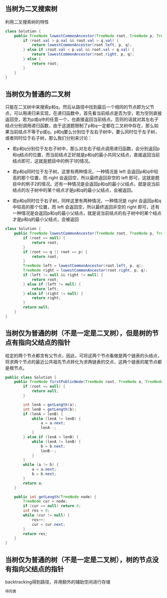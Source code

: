 ## 当树为二叉搜索树
利用二叉搜索树的特性

```java
class Solution {
    public TreeNode lowestCommonAncestor(TreeNode root, TreeNode p, TreeNode q) {
        if (root.val > p.val && root.val > q.val) {
            return lowestCommonAncestor(root.left, p, q);
        } else if (root.val < p.val && root.val < q.val) {
            return lowestCommonAncestor(root.right, p, q);
        } else {
            return root;
        }
    }
}
```

## 当树仅为普通的二叉树
只能在二叉树中来搜索p和q，然后从路径中找到最后一个相同的节点即为父节点，可以用递归来实现，在递归函数中，首先看当前结点是否为空，若为空则直接返回空，若为p或q中的任意一个，也直接返回当前结点。否则的话就对其左右子结点分别调用递归函数，由于这道题限制了p和q一定都在二叉树中存在，那么如果当前结点不等于p或q，p和q要么分别位于左右子树中，要么同时位于左子树，或者同时位于右子树，那么我们分别来讨论：
- 若p和q分别位于左右子树中，那么对左右子结点调用递归函数，会分别返回p和q结点的位置，而当前结点正好就是p和q的最小共同父结点，直接返回当前结点即可，这就是题目中的例子1的情况。

- 若p和q同时位于左子树，这里有两种情况，一种情况是 left 会返回p和q中较高的那个位置，而 right 会返回空，所以最终返回非空的 left 即可，这就是题目中的例子2的情况。还有一种情况是会返回p和q的最小父结点，就是说当前结点的左子树中的某个结点才是p和q的最小父结点，会被返回。

- 若p和q同时位于右子树，同样这里有两种情况，一种情况是 right 会返回p和q中较高的那个位置，而 left 会返回空，所以最终返回非空的 right 即可，还有一种情况是会返回p和q的最小父结点，就是说当前结点的右子树中的某个结点才是p和q的最小父结点，会被返回

```java
class Solution {
    public TreeNode lowestCommonAncestor(TreeNode root, TreeNode p, TreeNode q) {
        if (root == null) {
            return root;
        }
        if (root == q || root == p) {
            return root;
        }
        TreeNode left = lowestCommonAncestor(root.left, p, q);
        TreeNode right = lowestCommonAncestor(root.right, p, q);
        if (left != null && right != null) {
            return root;
        } else if (left != null) {
            return left;
        } else if (right != null) {
            return right;
        }
        return null;
    }
}
```

## 当树仅为普通的树（不是一定是二叉树），但是树的节点有指向父结点的指针
给定的两个节点都含有父节点，因此，可将这两个节点看做是两个链表的头结点，将求两个节点的最近公共祖先节点转化为求两链表的交点，这两个链表的尾节点都是根节点。
```java
public class Solution {
    public TreeNode firstPublicNode(TreeNode root, TreeNode a, TreeNode b) {
        if (root == null) {
            return null;
        }

        int lenA = getLength(a);
        int lenB = getLength(b);
        if (lenA > lenB) {
            while (lenA != lenB) {
                a = a.next;
                lenA--;
            }
        } else if (lenA < lenB) {
            while (lenA != lenB) {
                b = b.next;
                lenB--;
            }
        }
        while (a != b) {
            a = a.next;
            b = b.next;
        }
        return a;
    }

    public int getLength(TreeNode node) {
        TreeNode cur = node;
        if (cur == null) return 0;
        int res = 0;
        while (cur != null) {
            res++;
            cur = cur.next;
        }
        return res;
    }
}

```

## 当树仅为普通的树（不是一定是二叉树），树的节点没有指向父结点的指针
backtracking得到路径，并用额外的辅助空间进行存储
```java
待完善
```